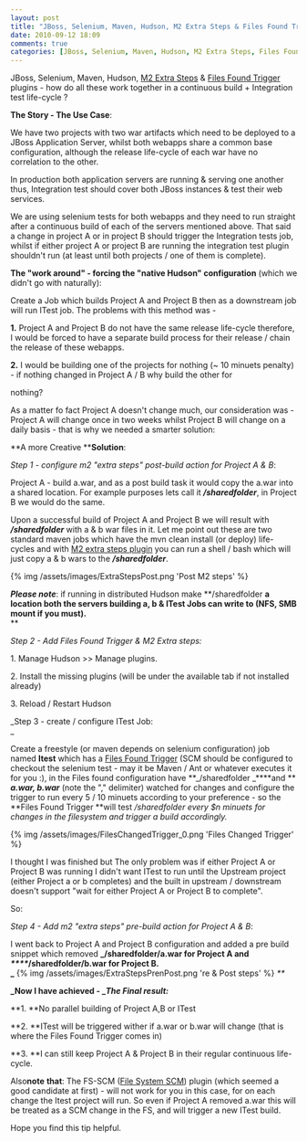 ```yaml
---
layout: post                                                                  
title: "JBoss, Selenium, Maven, Hudson, M2 Extra Steps & Files Found Trigger plugins playing well together"
date: 2010-09-12 18:09                                                         
comments: true                                                                 
categories: [JBoss, Selenium, Maven, Hudson, M2 Extra Steps, Files Found Trigger, hudson plugins ]
---    
```


JBoss, Selenium, Maven, Hudson, [M2 Extra Steps][0] & [Files Found Trigger][1] plugins - how do all these work together in a continuous build + Integration test life-cycle ? 

**The Story - The Use Case**: 

We have two projects with two war artifacts which need to be deployed to a JBoss Application Server, whilst both webapps share a common base configuration, although the release life-cycle of each war have no correlation to the other. 

In production both application servers are running & serving one another thus, Integration test should cover both JBoss instances & test their web services. 

We are using selenium tests for both webapps and they need to run straight after a continuous build of each of the servers mentioned above. That said a change in project A or in project B should trigger the Integration tests job, whilst if either project A or project B are running the integration test plugin shouldn't run (at least until both projects / one of them is complete). 

**The "work around" - forcing the "native Hudson" configuration** (which we didn't go with naturally): 
<!-- more -->

Create a Job which builds Project A and Project B then as a downstream job will run ITest job. The problems with this method was - 

**1\.** Project A and Project B do not have the same release life-cycle therefore, I would be forced to have a separate build process for their release / chain the release of these webapps. 

**2\.** I would be building one of the projects for nothing (~ 10 minuets penalty) - if nothing changed in Project A / B why build the other for 

nothing? 

As a matter fo fact Project A doesn't change much, our consideration was - Project A will change once in two weeks whilst Project B will change on a daily basis - that is why we needed a smarter solution: 

**A more Creative ****Solution**: 

_Step 1 - configure m2 "extra steps" post-build action for Project A & B_: 

Project A - build a.war, and as a post build task it would copy the a.war into a shared location. For example purposes lets call it _**/sharedfolder**_, in Project B we would do the same. 

Upon a successful build of Project A and Project B we will result with _**/sharedfolder**_ with a & b war files in it. Let me point out these are two standard maven jobs which have the mvn clean install (or deploy) life-cycles and with [M2 extra steps plugin][0] you can run a shell / bash which will just copy a & b wars to the **_/sharedfolder_**. 

{% img /assets/images/ExtraStepsPost.png 'Post M2 steps' %}

_**Please note**_: if running in distributed Hudson make **/sharedfolder **a location both the servers building a, b & ITest Jobs can write to (NFS, SMB mount if you must).**  
** 

_Step 2 - Add Files Found Trigger & M2 Extra steps:_ 

1\. Manage Hudson \>\> Manage plugins. 

2\. Install the missing plugins (will be under the available tab if not installed already) 

3\. Reload / Restart Hudson 

_Step 3 - create / configure ITest Job:  
_ 

Create a freestyle (or maven depends on selenium configuration) job named **Itest** which has a [Files Found Trigger][1] (SCM should be configured to checkout the selenium test - may it be Maven / Ant or whatever executes it for you :), in the Files found configuration have **_/sharedfolder _****and ** _**a.war, b.war**_ (note the "," delimiter) watched for changes and configure the trigger to run every 5 / 10 minuets according to your preference - so the **Files Found Trigger **will test _/sharedfolder every $n minuets for changes in the filesystem and trigger a build accordingly._ 

{% img /assets/images/FilesChangedTrigger_0.png 'Files Changed Trigger' %}

I thought I was finished but The only problem was if either Project A or Project B was running I didn't want ITest to run until the Upstream project (either Project a  or b completes) and the built in upstream / downstream doesn't support "wait for either Project A or Project B to complete". 

So: 

_Step 4 - Add m2 "extra steps" pre-build action_ _for Project A & B_: 

I went back to Project A and Project B configuration and added a pre build snippet which removed **_/sharedfolder/a.war for Project A and _****_/sharedfolder/b.war for Project B.  
_** 
{% img /assets/images/ExtraStepsPrenPost.png 're & Post steps' %}
_**_ 

**_Now I have achieved - _**_**_The Final result_**_**_:_** 

**1\. **No parallel building of Project A,B or ITest 

**2\. **ITest will be triggered wither if a.war or b.war will change (that is where the Files Found Trigger comes in) 

**3\. **I can still keep Project A & Project B in their regular continuous life-cycle. 

Also**note** **that**: The FS-SCM ([File System SCM][2]) plugin (which seemed a good candidate at first) - will not work for you in this case, for on each change the Itest project will run. So even if Project A removed a.war this will be treated as a SCM change in the FS, and will trigger a new ITest build. 

Hope you find this tip helpful.

[0]: http://wiki.hudson-ci.org/display/HUDSON/M2+Extra+Steps+Plugin
[1]: http://wiki.hudson-ci.org/display/HUDSON/Files+Found+Trigger
[2]: http://wiki.hudson-ci.org/display/HUDSON/File+System+SCM
